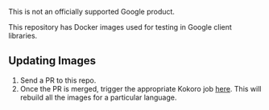 This is not an officially supported Google product.

This repository has Docker images used for testing in Google client libraries.

## Updating Images

1. Send a PR to this repo.
2. Once the PR is merged, trigger the appropriate Kokoro job [here](https://fusion.corp.google.com/dashboard/findbuilds?search_pattern=testing-infra-docker&project_types=&include_inactive_projects=false). This will rebuild all the images for a particular language.
